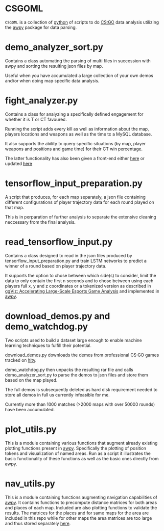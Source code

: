 # CSGOML
`CSGOML` is a collection of [python](https://www.python.org/downloads/) of scripts to do [CS:GO](https://store.steampowered.com/app/730/CounterStrike_Global_Offensive/?l=german) data analysis utilizing the [awpy](https://github.com/pnxenopoulos/awpy) package for data parsing.

# demo_analyzer_sort.py
Contains a class automating the parsing of multi files in succession with awpy and sorting the resulting json files by map.

Useful when you have accumulated a large collection of your own demos and/or when doing map specific data analysis.

# fight_analyzer.py
Contains a class for analyzing a specifically defined engagement for whether it is T or CT favoured.

Running the script adds every kill as well as information about the map,  players locations and weapons as well as the time to a MySQL database.

It also supports the ability to query specific situations (by map, player weapons and positions and game time) for their CT win percentage.

The latter functionality has also been given a front-end either [here](https://github.com/JanEricNitschke/CSGOML/tree/main/AWS_Steps/FightAnalyzer) or updated [here](https://github.com/JanEricNitschke/AngularFightAnalyzer)

# tensorflow_input_preparation.py
A script that produces, for each map separately, a json file containing different configurations of player trajectory data for each round played on that map.

This is in perparation of further analysis to separate the extensive cleaning neccessary from the final analysis.

# read_tensorflow_input.py
Contains a class designed to read in the json files produced by tensorflow_input_preparation.py and train LSTM networks to predict a winner of a round based on player trajectory data.

It supports the option to chose between which side(s) to consider, limit the data to only contain the first n seconds and to chose
between using each players full x, y and z coordinates or a tokenized version as described in [ggViz: Accelerating Large-Scale Esports Game Analysis](https://arxiv.org/pdf/2107.06495.pdf) and implemented in [awpy](https://github.com/pnxenopoulos/awpy).

# download_demos.py and demo_watchdog.py
Two scripts used to build a dataset large enough to enable machine learning techniques to fulfill their potential.

download_demos.py downloads the demos from professional CS:GO games tracked on [hltv](https://www.hltv.org/).

demo_watchdog.py then unpacks the resulting rar file
and calls demo_analyzer_sort.py to parse the demos to json files and store them based on the map played.

The full demos is subsequently deleted as hard disk requirement needed to store all demos in full us currently infeasible for me.

Currently more than 1000 matches (>2000 maps with over 50000 rounds) have been accumulated.

# plot_utils.py

This is a module containing various functions that augment already existing plotting functions present in [awpy](https://github.com/pnxenopoulos/awpy).
Specifically the plotting of position tokens and visualization of named areas.
Run as a script it illustrates the basic functionality of these functions as well as the basic ones directly from awpy.

# nav_utils.py
This is a module containing functions augmenting navigation capabilities of [awpy](https://github.com/pnxenopoulos/awpy).
It contains functions to precompute distance matrices for both areas and places of each map.
Included are also plotting functions to validate the results.
The matrices for the places and for same maps for the area are included in this repo while for other maps the area matrices are too large and thus stored separately [here](https://cernbox.cern.ch/index.php/s/T1BJ69qKLlK1fSu).
